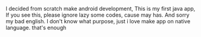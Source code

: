 I decided from scratch make android development, This is my first java app, If you see this, please ignore lazy some codes, cause may has. And sorry my bad english. I don't know what purpose, just i love make app on native language. that's enough
